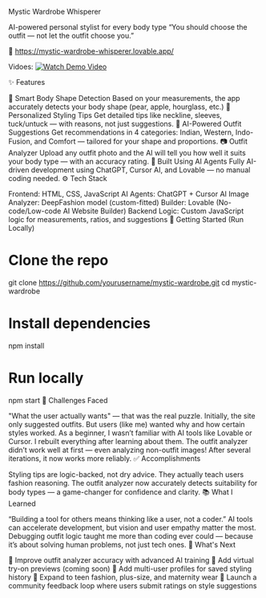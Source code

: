 Mystic Wardrobe Whisperer

AI-powered personal stylist for every body type
“You should choose the outfit — not let the outfit choose you.”

🔗 https://mystic-wardrobe-whisperer.lovable.app/

Vidoes:
[![Watch Demo Video](https://img.youtube.com/vi/dQw4w9WgXcQ/0.jpg)](https://youtu.be/NVKn4JoJmTU)


✨ Features

🔎 Smart Body Shape Detection
Based on your measurements, the app accurately detects your body shape (pear, apple, hourglass, etc.)
🧵 Personalized Styling Tips
Get detailed tips like neckline, sleeves, tuck/untuck — with reasons, not just suggestions.
👗 AI-Powered Outfit Suggestions
Get recommendations in 4 categories: Indian, Western, Indo-Fusion, and Comfort — tailored for your shape and proportions.
📷 Outfit Analyzer
Upload any outfit photo and the AI will tell you how well it suits your body type — with an accuracy rating.
🧠 Built Using AI Agents
Fully AI-driven development using ChatGPT, Cursor AI, and Lovable — no manual coding needed.
⚙️ Tech Stack

Frontend: HTML, CSS, JavaScript
AI Agents: ChatGPT + Cursor AI
Image Analyzer: DeepFashion model (custom-fitted)
Builder: Lovable (No-code/Low-code AI Website Builder)
Backend Logic: Custom JavaScript logic for measurements, ratios, and suggestions
🚀 Getting Started (Run Locally)

# Clone the repo
git clone https://github.com/yourusername/mystic-wardrobe.git
cd mystic-wardrobe

# Install dependencies
npm install

# Run locally
npm start
🧩 Challenges Faced

"What the user actually wants" — that was the real puzzle.
Initially, the site only suggested outfits. But users (like me) wanted why and how certain styles worked.
As a beginner, I wasn’t familiar with AI tools like Lovable or Cursor. I rebuilt everything after learning about them.
The outfit analyzer didn’t work well at first — even analyzing non-outfit images! After several iterations, it now works more reliably.
✅ Accomplishments

Styling tips are logic-backed, not dry advice. They actually teach users fashion reasoning.
The outfit analyzer now accurately detects suitability for body types — a game-changer for confidence and clarity.
📚 What I Learned

“Building a tool for others means thinking like a user, not a coder.”
AI tools can accelerate development, but vision and user empathy matter the most.
Debugging outfit logic taught me more than coding ever could — because it’s about solving human problems, not just tech ones.
🔮 What's Next

🔧 Improve outfit analyzer accuracy with advanced AI training
🤖 Add virtual try-on previews (coming soon)
👥 Add multi-user profiles for saved styling history
🎯 Expand to teen fashion, plus-size, and maternity wear
🧵 Launch a community feedback loop where users submit ratings on style suggestions
